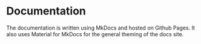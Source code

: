 # Documentation

The documentation is written using MkDocs and hosted on Github Pages. It also uses Material for MkDocs for the general theming of the docs site.